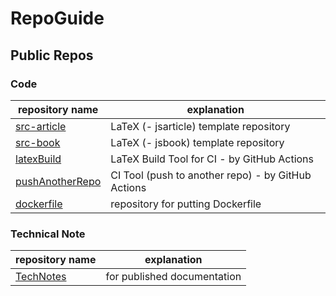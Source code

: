 # RepoGuide

## Public Repos

### Code
| repository name | explanation          |
| --------------- | -------------------- |
| [src-article](https://github.com/huyu-no-yozora/src-article)         | LaTeX (- jsarticle) template repository            |
| [src-book](https://github.com/huyu-no-yozora/src-book)               | LaTeX (- jsbook)    template repository            |
| [latexBuild](https://github.com/huyu-no-yozora/latexBuild)           | LaTeX Build Tool for CI        - by GitHub Actions |
| [pushAnotherRepo](https://github.com/huyu-no-yozora/pushAnotherRepo) | CI Tool (push to another repo) - by GitHub Actions |
| [dockerfile](https://github.com/huyu-no-yozora/dockerfile)           | repository for putting Dockerfile                  |

### Technical Note
| repository name | explanation          |
| --------------- | -------------------- |
| [TechNotes](https://github.com/huyu-no-yozora/TechNotes) | for published documentation             |




